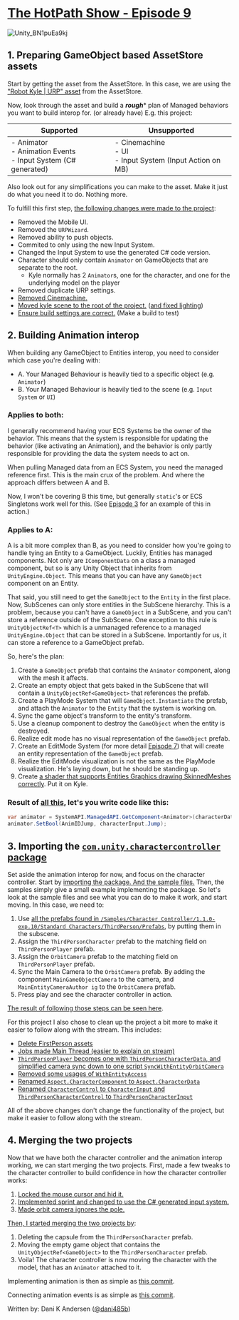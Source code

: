 ﻿# [The HotPath Show - Episode 9](https://www.youtube.com/watch?v=nkMbVjm-BAI)
![Unity_BN1puEa9kj](https://github.com/TheHotPathShow/Episode-9/assets/7334984/4427e306-0e55-4cef-9353-69fd62e29476)

## 1. Preparing GameObject based AssetStore assets

Start by getting the asset from the AssetStore. In this case, we are using the ["Robot Kyle | URP" asset](https://assetstore.unity.com/packages/3d/characters/robots/robot-kyle-urp-4696) from the AssetStore.

Now, look through the asset and build a ***rough**** plan of Managed behaviors you want to build interop for. (or already have) E.g. this project:

| Supported                                                           | Unsupported                                                    |
|---------------------------------------------------------------------|----------------------------------------------------------------|
| - Animator<br/>- Animation Events<br/>- Input System (C# generated) | - Cinemachine<br/>- UI<br/>- Input System (Input Action on MB) |

Also look out for any simplifications you can make to the asset. Make it just do what you need it to do. Nothing more.

To fulfill this first step, [the following changes were made to the project](https://github.com/TheHotPathShow/Episode-9/commit/a046a7bac3be816f04a972673d382dc01803b245):
- Removed the Mobile UI.
- Removed the `URPWizard`.
- Removed ability to push objects.
- Commited to only using the new Input System.
- Changed the Input System to use the generated C# code version.
- Character should only contain `Animator` on GameObjects that are separate to the root.
  - Kyle normally has 2 `Animator`s, one for the character, and one for the underlying model on the player
- Removed duplicate URP settings.
- [Removed Cinemachine.](https://github.com/TheHotPathShow/Episode-9/commit/15b01630b0da5ec37c0a71c4f76a8cc0433432ac)
- [Moved kyle scene to the root of the project.](https://github.com/TheHotPathShow/Episode-9/commit/84d0cea1443c95d2c335bc092eb25bfe237216e9) ([and fixed lighting](https://github.com/TheHotPathShow/Episode-9/commit/34c5b36f9704bcced00b00469198cd2af08ae016))
- [Ensure build settings are correct.](https://github.com/TheHotPathShow/Episode-9/commit/40e032b3d7562a08e3f2e9954f16b7d50e7e57d3) (Make a build to test)

## 2. Building Animation interop

When building any GameObject to Entities interop, you need to consider which case you're dealing with:
- A. Your Managed Behaviour is heavily tied to a specific object (e.g. `Animator`)
- B. Your Managed Behaviour is heavily tied to the scene (e.g. `Input System` or `UI`)

### Applies to both:
I generally recommend having your ECS Systems be the owner of the behavior. This means that the system is responsible for updating the behavior (like activating an Animation), and the behavior is only partly responsible for providing the data the system needs to act on. 

When pulling Managed data from an ECS System, you need the managed reference first. This is the main crux of the problem. And where the approach differs between A and B.

Now, I won't be covering B this time, but generally `static`'s or ECS Singletons work well for this. (See [Episode 3](https://www.youtube.com/watch?v=xDkfGlUYOAE&t=1769s) for an example of this in action.)
### Applies to A:
A is a bit more complex than B, as you need to consider how you're going to handle tying an Entity to a GameObject.
Luckily, Entities has managed components. Not only are `IComponentData` on a class a managed component, but so is any Unity Object that inherits from `UnityEngine.Object`. This means that you can have any `GameObject` component on an Entity.

That said, you still need to get the `GameObject` to the `Entity` in the first place. 
Now, SubScenes can only store entities in the SubScene hierarchy. 
This is a problem, because you can't have a `GameObject` in a SubScene, and you can't store a reference outside of the SubScene.
One exception to this rule is `UnityObjectRef<T>` which is a unmanaged reference to a managed `UnityEngine.Object` that can be stored in a SubScene. Importantly for us, it can store a reference to a GameObject prefab.

So, here's the plan:
1. Create a `GameObject` prefab that contains the `Animator` component, along with the mesh it affects.
2. Create an empty object that gets baked in the SubScene that will contain a `UnityObjectRef<GameObject>` that references the prefab.
3. Create a PlayMode System that will `GameObject.Instantiate` the prefab, and attach the `Animator` to the `Entity` that the system is working on.
4. Sync the game object's transform to the entity's transform.
5. Use a cleanup component to destroy the `GameObject` when the entity is destroyed.
6. Realize edit mode has no visual representation of the `GameObject` prefab.
7. Create an EditMode System (for more detail [Episode 7](https://www.youtube.com/watch?v=-RKkUPk3WlM)) that will create an entity representation of the `GameObject` prefab.
8. Realize the EditMode visualization is not the same as the PlayMode visualization. He's laying down, but he should be standing up.
9. Create [a shader that supports Entities Graphics drawing SkinnedMeshes correctly](https://github.com/TheHotPathShow/Episode-9/commit/b5422b4129bdb2940d4888d6469122c678458c4b). Put it on Kyle.

### Result of [all this](https://github.com/TheHotPathShow/Episode-9/commit/dac4bd8149aa90623a5cff34a5d15a45c707ed7b), let's you write code like this:
```cs
var animator = SystemAPI.ManagedAPI.GetComponent<Animator>(characterData.AnimationEntity);
animator.SetBool(AnimIDJump, characterInput.Jump);
```

## 3. Importing the [`com.unity.charactercontroller` package](https://docs.unity3d.com/Packages/com.unity.charactercontroller@latest)
Set aside the animation interop for now, and focus on the character controller.
Start by [importing the package. And the sample files.](https://github.com/TheHotPathShow/Episode-9/commit/ef34ed31ec4718a66ad175ef8953e5f931a9ec59)
Then, the samples simply give a small example implementing the package. So let's look at the sample files and see what you can do to make it work, and start moving.
In this case, we need to:
1. Use [all the prefabs found in `/Samples/Character Controller/1.1.0-exp.10/Standard Characters/ThirdPerson/Prefabs`](https://github.com/TheHotPathShow/Episode-9/tree/ef34ed31ec4718a66ad175ef8953e5f931a9ec59/Assets/Samples/Character%20Controller/1.1.0-exp.10/Standard%20Characters/ThirdPerson/Prefabs), by putting them in the subscene.
2. Assign the `ThirdPersonCharacter` prefab to the matching field on `ThirdPersonPlayer` prefab.
3. Assign the `OrbitCamera` prefab to the matching field on `ThirdPersonPlayer` prefab.
4. Sync the Main Camera to the `OrbitCamera` prefab. By adding the component `MainGameObjectCamera` to the camera, and `MainEntityCameraAuthor
ig` to the `OrbitCamera` prefab.
5. Press play and see the character controller in action.

[The result of following those steps can be seen here](https://github.com/TheHotPathShow/Episode-9/commit/ef34ed31ec4718a66ad175ef8953e5f931a9ec59).

For this project I also chose to clean up the project a bit more to make it easier to follow along with the stream. This includes:
- [Delete FirstPerson assets](https://github.com/TheHotPathShow/Episode-9/commit/0fb6b4b39814e20fb86bbd78002625c124d341a4)
- [Jobs made Main Thread (easier to explain on stream)](https://github.com/TheHotPathShow/Episode-9/commit/a6742192133829c487981486a7276e8fabb6110c)
- [`ThirdPersonPlayer` becomes one with `ThirdPersonCharacterData`, and simplified camera sync down to one script `SyncWithEntityOrbitCamera`](https://github.com/TheHotPathShow/Episode-9/commit/35d162cccc00c5f860ae06bb4b6407acca3f5f58)
- [Removed some usages of `WithEntityAccess`](https://github.com/TheHotPathShow/Episode-9/commit/3d05b98c4772fb3a261423506a3c9db860633c94)
- [Renamed `Aspect.CharacterComponent` to `Aspect.CharacterData`](https://github.com/TheHotPathShow/Episode-9/commit/f609f076146c742dadde4ff52270e56028aca553)
- [Renamed `CharacterControl` to `CharacterInput` and `ThirdPersonCharacterControl` to `ThirdPersonCharacterInput`](https://github.com/TheHotPathShow/Episode-9/commit/06087323d16a11e432b6e2672fb84c099f77a199)

All of the above changes don't change the functionality of the project, but make it easier to follow along with the stream.

## 4. Merging the two projects

Now that we have both the character controller and the animation interop working, we can start merging the two projects.
First, made a few tweaks to the character controller to build confidence in how the character controller works:
1. [Locked the mouse cursor and hid it.](https://github.com/TheHotPathShow/Episode-9/commit/e5b5e4a8883e3ee22148415d8ac0b0b43190d525)
2. [Implemented sprint and changed to use the C# generated input system.](https://github.com/TheHotPathShow/Episode-9/commit/eb9abb99536d5e3e8d13b8b9d21550868b55d9d9)
3. [Made orbit camera ignores the pole.](https://github.com/TheHotPathShow/Episode-9/commit/04f71afeb1eb899ddb22b6deff52ff58c0903ad8)

[Then, I started merging the two projects by](https://github.com/TheHotPathShow/Episode-9/commit/e5b5e4a8883e3ee22148415d8ac0b0b43190d525):
1. Deleting the capsule from the `ThirdPersonCharacter` prefab.
2. Moving the empty game object that contains the `UnityObjectRef<GameObject>` to the `ThirdPersonCharacter` prefab.
3. Voila! The character controller is now moving the character with the model, that has an `Animator` attached to it.

Implementing animation is then as simple as [this commit](https://github.com/TheHotPathShow/Episode-9/commit/0fbf9cc7e461d554c0f459fc1f7bc01ac59fc98d).

Connecting animation events is as simple as [this commit](https://github.com/TheHotPathShow/Episode-9/commit/405c0ac681718768d3feb9f8175f988d5feab596).

Written by: Dani K Andersen ([@dani485b](https://twitter.com/dani485b))
